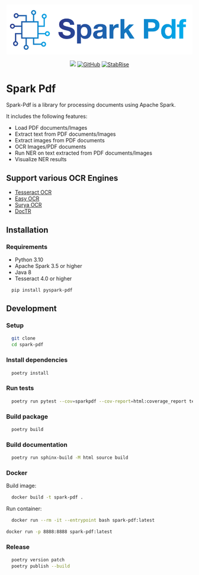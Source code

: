 <img src="./images/SparkPdfLogo.png">

<p align="center">
    <a href="https://pypi.org/project/pyspark-pdf/" alt="Package on PyPI"><img src="https://img.shields.io/pypi/v/pyspark-pdf.svg" /></a>
    <a href="https://github.com/stabrise/spark-pdf/blob/main/LICENSE"><img alt="GitHub" src="https://img.shields.io/github/license/stabrise/spark-pdf.svg?color=blue"></a>
    <a href="https://stabrise.com"><img alt="StabRise" src="https://img.shields.io/badge/powered%20by-StabRise-orange.svg?style=flat&colorA=E1523D&colorB=007D8A"></a>
</p>



# Spark Pdf

Spark-Pdf is a library for processing documents using Apache Spark.

It includes the following features:

- Load PDF documents/Images
- Extract text from PDF documents/Images
- Extract images from PDF documents
- OCR Images/PDF documents
- Run NER on text extracted from PDF documents/Images
- Visualize NER results

## Support various OCR Engines

- [Tesseract OCR](https://github.com/tesseract-ocr/tesseract)
- [Easy OCR](https://github.com/JaidedAI/EasyOCR)
- [Surya OCR](https://github.com/VikParuchuri/surya)
- [DocTR](https://github.com/mindee/doctr)

## Installation

### Requirements

- Python 3.10
- Apache Spark 3.5 or higher
- Java 8
- Tesseract 4.0 or higher

```bash
  pip install pyspark-pdf
```

## Development

### Setup

```bash
  git clone
  cd spark-pdf
```

### Install dependencies

```bash
  poetry install
```

### Run tests

```bash
  poetry run pytest --cov=sparkpdf --cov-report=html:coverage_report tests/ 
```

### Build package

```bash
  poetry build
```

### Build documentation

```bash
  poetry run sphinx-build -M html source build
```

### Docker

Build image:

```bash
  docker build -t spark-pdf .
```

Run container:
```bash
  docker run --rm -it --entrypoint bash spark-pdf:latest
```

```bash
docker run -p 8888:8888 spark-pdf:latest

```

### Release

```bash
  poetry version patch
  poetry publish --build
```
